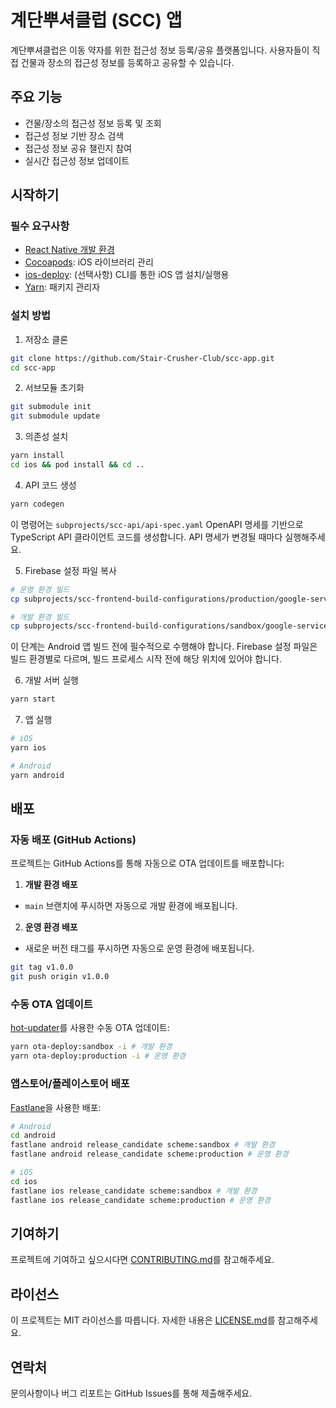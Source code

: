 # 계단뿌셔클럽 (SCC) 앱

계단뿌셔클럽은 이동 약자를 위한 접근성 정보 등록/공유 플랫폼입니다. 사용자들이 직접 건물과 장소의 접근성 정보를 등록하고 공유할 수 있습니다.

## 주요 기능

- 건물/장소의 접근성 정보 등록 및 조회
- 접근성 정보 기반 장소 검색
- 접근성 정보 공유 챌린지 참여
- 실시간 접근성 정보 업데이트

## 시작하기

### 필수 요구사항

- [React Native 개발 환경](https://reactnative.dev/docs/environment-setup#installing-dependencies)
- [Cocoapods](https://cocoapods.org/): iOS 라이브러리 관리
- [ios-deploy](https://github.com/ios-control/ios-deploy): (선택사항) CLI를 통한 iOS 앱 설치/실행용
- [Yarn](https://yarnpkg.com/): 패키지 관리자

### 설치 방법

1. 저장소 클론
```sh
git clone https://github.com/Stair-Crusher-Club/scc-app.git
cd scc-app
```

2. 서브모듈 초기화
```sh
git submodule init
git submodule update
```

3. 의존성 설치
```sh
yarn install
cd ios && pod install && cd ..
```

4. API 코드 생성
```sh
yarn codegen
```
이 명령어는 `subprojects/scc-api/api-spec.yaml` OpenAPI 명세를 기반으로 TypeScript API 클라이언트 코드를 생성합니다. API 명세가 변경될 때마다 실행해주세요.

5. Firebase 설정 파일 복사
```sh
# 운영 환경 빌드
cp subprojects/scc-frontend-build-configurations/production/google-services.json android/app/src/release/

# 개발 환경 빌드
cp subprojects/scc-frontend-build-configurations/sandbox/google-services.json android/app/src/sandbox/
```
이 단계는 Android 앱 빌드 전에 필수적으로 수행해야 합니다. Firebase 설정 파일은 빌드 환경별로 다르며, 빌드 프로세스 시작 전에 해당 위치에 있어야 합니다.

6. 개발 서버 실행
```sh
yarn start
```

7. 앱 실행
```sh
# iOS
yarn ios

# Android
yarn android
```

## 배포

### 자동 배포 (GitHub Actions)

프로젝트는 GitHub Actions를 통해 자동으로 OTA 업데이트를 배포합니다:

1. **개발 환경 배포**
- `main` 브랜치에 푸시하면 자동으로 개발 환경에 배포됩니다.

2. **운영 환경 배포**
- 새로운 버전 태그를 푸시하면 자동으로 운영 환경에 배포됩니다.
```sh
git tag v1.0.0
git push origin v1.0.0
```

### 수동 OTA 업데이트

[hot-updater](https://github.com/invertase/hot-updater)를 사용한 수동 OTA 업데이트:

```sh
yarn ota-deploy:sandbox -i # 개발 환경
yarn ota-deploy:production -i # 운영 환경
```

### 앱스토어/플레이스토어 배포

[Fastlane](https://fastlane.tools/)을 사용한 배포:

```sh
# Android
cd android
fastlane android release_candidate scheme:sandbox # 개발 환경
fastlane android release_candidate scheme:production # 운영 환경

# iOS
cd ios
fastlane ios release_candidate scheme:sandbox # 개발 환경
fastlane ios release_candidate scheme:production # 운영 환경
```

## 기여하기

프로젝트에 기여하고 싶으시다면 [CONTRIBUTING.md](CONTRIBUTING.md)를 참고해주세요.

## 라이선스

이 프로젝트는 MIT 라이선스를 따릅니다. 자세한 내용은 [LICENSE.md](LICENSE.md)를 참고해주세요.

## 연락처

문의사항이나 버그 리포트는 GitHub Issues를 통해 제출해주세요.
